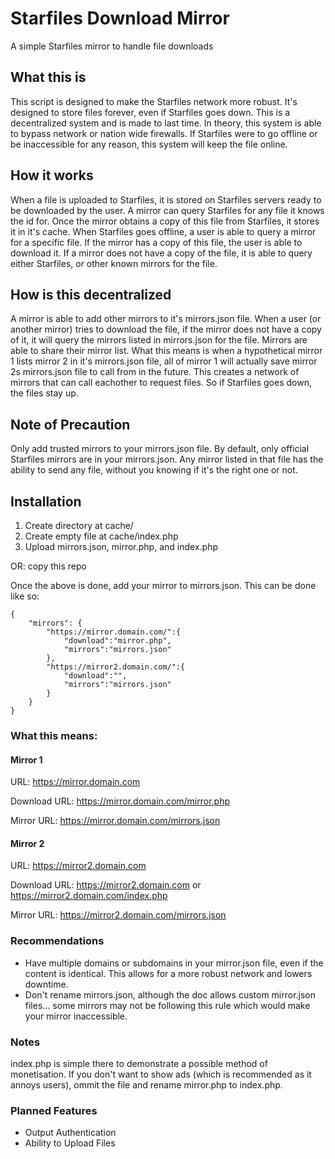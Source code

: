 # Starfiles Download Mirror
A simple Starfiles mirror to handle file downloads

## What this is
This script is designed to make the Starfiles network more robust. It's designed to store files forever, even if Starfiles goes down. This is a decentralized system and is made to last time. In theory, this system is able to bypass network or nation wide firewalls. If Starfiles were to go offline or be inaccessible for any reason, this system will keep the file online.

## How it works
When a file is uploaded to Starfiles, it is stored on Starfiles servers ready to be downloaded by the user. A mirror can query Starfiles for any file it knows the id for. Once the mirror obtains a copy of this file from Starfiles, it stores it in it's cache. When Starfiles goes offline, a user is able to query a mirror for a specific file. If the mirror has a copy of this file, the user is able to download it. If a mirror does not have a copy of the file, it is able to query either Starfiles, or other known mirrors for the file.

## How is this decentralized
A mirror is able to add other mirrors to it's mirrors.json file. When a user (or another mirror) tries to download the file, if the mirror does not have a copy of it, it will query the mirrors listed in mirrors.json for the file. Mirrors are able to share their mirror list. What this means is when a hypothetical mirror 1 lists mirror 2 in it's mirrors.json file, all of mirror 1 will actually save mirror 2s mirrors.json file to call from in the future. This creates a network of mirrors that can call eachother to request files. So if Starfiles goes down, the files stay up.

## Note of Precaution
Only add trusted mirrors to your mirrors.json file. By default, only official Starfiles mirrors are in your mirrors.json. Any mirror listed in that file has the ability to send any file, without you knowing if it's the right one or not.

## Installation
1. Create directory at cache/
2. Create empty file at cache/index.php
3. Upload mirrors.json, mirror.php, and index.php

OR: copy this repo

Once the above is done, add your mirror to mirrors.json. This can be done like so:
```
{
    "mirrors": {
        "https://mirror.domain.com/":{
            "download":"mirror.php",
            "mirrors":"mirrors.json"
        },
        "https://mirror2.domain.com/":{
            "download":"",
            "mirrors":"mirrors.json"
        }
    }
}
```
### What this means:
#### Mirror 1
URL: https://mirror.domain.com

Download URL: https://mirror.domain.com/mirror.php

Mirror URL: https://mirror.domain.com/mirrors.json

#### Mirror 2
URL: https://mirror2.domain.com

Download URL: https://mirror2.domain.com or https://mirror2.domain.com/index.php

Mirror URL: https://mirror2.domain.com/mirrors.json

### Recommendations
- Have multiple domains or subdomains in your mirror.json file, even if the content is identical. This allows for a more robust network and lowers downtime.
- Don't rename mirrors.json, although the doc allows custom mirror.json files... some mirrors may not be following this rule which would make your mirror inaccessible.

### Notes
index.php is simple there to demonstrate a possible method of monetisation. If you don't want to show ads (which is recommended as it annoys users), ommit the file and rename mirror.php to index.php.

### Planned Features
- Output Authentication
- Ability to Upload Files
